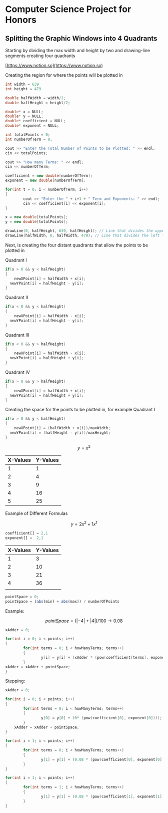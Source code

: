 # Computer Science Project for Honors

## Splitting the Graphic Windows into 4 Quadrants

Starting by dividing the max width and height by two and drawing-line segments creating four quadrants

[https://www.notion.so](https://www.notion.so)

Creating the region for where the points will be plotted in

```cpp
int width = 639
int height = 479

double halfWidth = width/2;
double halfHeight = height/2;

double* x = NULL;
double* y = NULL;
double* coefficient = NULL;
double* exponent = NULL;

int totalPoints = 0;
int numberOfTerm = 0;

cout >> "Enter the Total Number of Points to be Plotted: " >> endl;
cin << totalPoints;

cout >> "How many Terms: " << endl;
cin << numberOfTerm;

coefficient = new double[numberOfTerm];
exponent = new double[numberOfTerm];

for(int t = 0; i < numberOfTerm; i++) 
{
		cout >> "Enter the " + i+1 + " Term and Exponents: " >> endl;
		cin << coefficient[i] << exponent[i];
}

x = new double[totalPoints];
y = new double[totalPoints];

drawLine(0, halfHeight, 639, halfHeight); // Line that divides the upper and bottom in half
drawLine(halfWidth, 0, halfWidth, 479); // Line that divides the left from the right
```

Next, is creating the four distant quadrants that allow the points to be plotted in

Quadrant I

```cpp
if(x > 0 && y < halfHeight) 
{
	newXPoint[i] = halfWidth + x[i];
  newYPoint[i] = halfHeight - y[i];
}

```

Quadrant II

```cpp
if(x < 0 && y < halfHeight) 
{
	newXPoint[i] = halfWidth - x[i];
  newYPoint[i] = halfHeight - y[i];
}
```

Quadrant III

```cpp
if(x < 0 && y > halfHeight) 
{
	newXPoint[i] = halfWidth - x[i];
  newYPoint[i] = halfHeight + y[i];
}
```

Quadrant IV

```cpp
if(x > 0 && y > halfHeight) 
{
	newXPoint[i] = halfWidth + x[i];
  newYPoint[i] = halfHeight + y[i];
}
```

Creating the space for the points to be plotted in, for example Quadrant I

```cpp
if(x > 0 && y < halfHeight) 
{
	newXPoint[i] = (halfWidth + x[i])/maxWidth;
  newYPoint[i] = (halfHeight - y[i])/maxHeight;
}
```

$$
y = x^2
$$

| X-Values | Y-Values |
| --- | --- |
| 1 | 1 |
| 2 | 4 |
| 3 | 9 |
| 4 | 16 |
| 5 | 25 |

Example of Different Formulas

$$
y=2x^2 + 1x^1
$$

```jsx
coefficient[] = 2,1
exponent[] =  2,1
```

| X-Values | Y-Values |
| --- | --- |
| 1 | 3 |
| 2 | 10 |
| 3 | 21 |
| 4 | 36 |
|  |  |

```jsx
pointSpace = 0;
pointSpace = (abs(min) + abs(max)) / numberOfPoints
```

Example:

$$
pointSpace = (|-4|+|4|)/100 \rightarrow 0.08
$$

```cpp
xAdder = 0;

for(int i = 0; i < points; i++) 
{
		for(int terms = 0; i < howManyTerms; terms++) 
		{
				y[i] = y[i] + (xAdder * (pow(coefficient[terms], exponent[terms])));
		}
xAdder = xAdder + pointSpace;
}
```

Stepping:

```cpp
xAdder = 0;

for(int i = 0; i < points; i++) 
{
		for(int terms = 0; i < howManyTerms; terms++) 
		{
				y[0] = y[0] + (0* (pow(coefficient[0], exponent[0])));
		}
	xAdder = xAdder + pointSpace;
}
```

```cpp
for(int i = 1; i < points; i++) 
{
		for(int terms = 0; i < howManyTerms; terms++) 
		{
				y[1] = y[1] + (0.08 * (pow(coefficient[0], exponent[0])));
		}
}

for(int i = 1; i < points; i++) 
{
		for(int terms = 1; i < howManyTerms; terms++) 
		{
				y[1] = y[1] + (0.08 * (pow(coefficient[1], exponent[1])));
		}
}
```